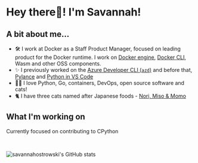 # **Hey there👋! I'm Savannah!** 

## **A bit about me...**
- 🛠 I work at Docker as a Staff Product Manager, focused on leading product for the Docker runtime. I work on [Docker engine](https://github.com/moby/moby), [Docker CLI](https://github.com/docker/cli), Wasm and other OSS components.
- ✨ I previously worked on the [Azure Developer CLI (`azd`)](https://github.com/azure/azure-dev) and before that, [Pylance](https://github.com/microsoft/pylance-release) and [Python in VS Code](https://github.com/microsoft/vscode-python)
- 👩‍💻 I love Python, Go, containers, DevOps, open source software and cats!
- 🐈 I have three cats named after Japanese foods - [Nori, Miso & Momo](cats.jpg)

## What I'm working on
Currently focused on contributing to CPython

<br>
 
![`savannahostrowski`'s GitHub stats](https://github-readme-stats.vercel.app/api?username=savannahostrowski&show_icons=true&theme=radical)
